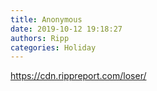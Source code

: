 ```yaml
---
title: Anonymous
date: 2019-10-12 19:18:27
authors: Ripp
categories: Holiday
---
```


 https://cdn.rippreport.com/loser/